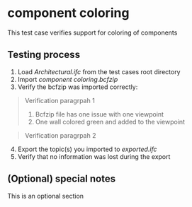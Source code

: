 # component coloring

This test case verifies support for coloring of components

## Testing process

1. Load _Architectural.ifc_ from the test cases root directory
2. Import _component coloring.bcfzip_
3. Verify the bcfzip was imported correctly:

> Verification paragrpah 1
> 1. Bcfzip file has one issue with one viewpoint
> 2. One wall colored green and added to the viewpoint

> Verification paragrpah 2 

4. Export the topic(s) you imported to _exported.ifc_
5. Verify that no information was lost during the export

## (Optional) special notes

This is an optional section 


